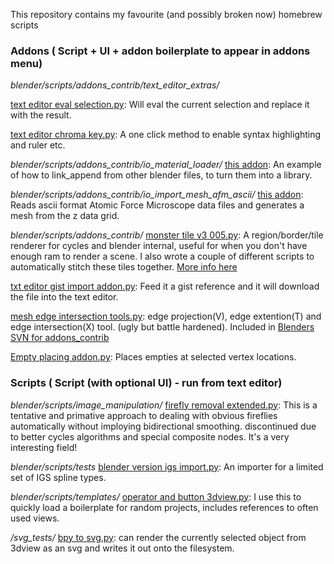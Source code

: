 This repository contains my favourite (and possibly broken now) homebrew scripts

### Addons ( Script + UI + addon boilerplate to appear in addons menu)

*blender/scripts/addons_contrib/text_editor_extras/*

[text editor eval selection.py](https://github.com/zeffii/rawr/tree/master/blender/scripts/addons_contrib/text_editor_extras): Will eval the current selection and replace it with the result.  

[text editor chroma key.py](https://github.com/zeffii/rawr/tree/master/blender/scripts/addons_contrib/text_editor_extras): A one click method to enable syntax highlighting and ruler etc.  

*blender/scripts/addons_contrib/io_material_loader/*
[this addon](https://github.com/zeffii/rawr/tree/master/blender/scripts/addons_contrib/io_material_loader): An example of how to link_append from other blender files, to turn them into a library.  

*blender/scripts/addons_contrib/io_import_mesh_afm_ascii/*
[this addon](https://github.com/zeffii/rawr/tree/master/blender/scripts/addons_contrib/io_import_mesh_afm_ascii): Reads ascii format Atomic Force Microscope data files and generates a mesh from the z data grid.  

*blender/scripts/addons_contrib/*
[monster tile v3 005.py](https://github.com/zeffii/rawr/blob/master/blender/scripts/addons_contrib/monster_tile_v3_005.py): A region/border/tile renderer for cycles and blender internal, useful for when you don't have enough ram to render a scene. I also wrote a couple of different scripts to automatically stitch these tiles together. [More info here](https://github.com/zeffii/Monster_Tile_Renderer/wiki/Monster-Tile-Renderer---Info-sheet.)  

[txt editor gist import addon.py](https://github.com/zeffii/rawr/blob/master/blender/scripts/addons_contrib/txt_editor_gist_import_addon.py): Feed it a gist reference and it will download the file into the text editor.  

[mesh edge intersection tools.py](https://github.com/zeffii/rawr/blob/master/blender/scripts/addons_contrib/mesh_edge_intersection_tools.py): edge projection(V), edge extention(T) and edge intersection(X) tool. (ugly but battle hardened). Included in [Blenders SVN for addons_contrib](http://wiki.blender.org/index.php/Extensions:2.6/Py/Scripts/Modeling/Edge_Slice)  

[Empty placing addon.py](https://github.com/zeffii/rawr/blob/master/blender/scripts/addons_contrib/Empty_placing_addon.py): Places empties at selected vertex locations.  

### Scripts ( Script (with optional UI) - run from text editor)

*blender/scripts/image_manipulation/*
[firefly removal extended.py](https://github.com/zeffii/rawr/blob/master/blender/scripts/image_manipulation/firefly_removal_extended.py): This is a tentative and primative approach to dealing with obvious fireflies automatically without imploying bidirectional smoothing. discontinued due to better cycles algorithms and special composite nodes. It's a very interesting field!  

*blender/scripts/tests*
[blender version igs import.py](https://github.com/zeffii/rawr/blob/master/blender/scripts/tests/blender_version_igs_import.py): An importer for a limited set of IGS spline types.   

*blender/scripts/templates/*
[operator and button 3dview.py](https://github.com/zeffii/rawr/blob/master/blender/scripts/templates/operator_and_button_3dview.py): I use this to quickly load a boilerplate for random projects, includes references to often used views.  

*/svg_tests/*
[bpy to svg.py](https://github.com/zeffii/rawr/blob/master/svg_tests/bvp_to_svg.py): can render the currently selected object from 3dview as an svg and writes it out onto the filesystem.  

